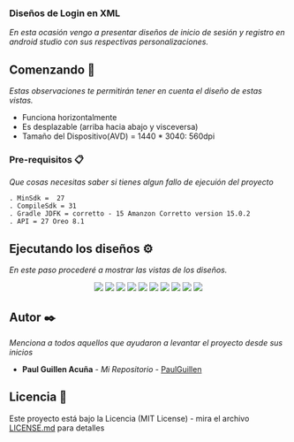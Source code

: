 ### Diseños de Login en XML

_En esta ocasión vengo a presentar diseños de inicio de sesión y registro en android studio con sus respectivas personalizaciones._

## Comenzando 🚀

_Estas observaciones te permitirán tener en cuenta el diseño de estas vistas._
 * Funciona horizontalmente
 * Es desplazable (arriba hacia abajo y visceversa)
 * Tamaño del Dispositivo(AVD) = 1440 * 3040: 560dpi

### Pre-requisitos 📋

_Que cosas necesitas saber si tienes algun fallo de ejecuión del proyecto_

```
. MinSdk =  27
. CompileSdk = 31
. Gradle JDFK = corretto - 15 Amanzon Corretto version 15.0.2
. API = 27 Oreo 8.1
```

## Ejecutando los diseños ⚙️

_En este paso procederé a mostrar las vistas de los diseños._

<p align="center">

 <img src="https://i.postimg.cc/W4hHHCN5/Main1.png"/>
 <img src="https://i.postimg.cc/gjYyfLyG/Register1.png"/>
 
  <img src="https://i.postimg.cc/qBLx2Q0q/Main2.png"/>
  <img src="https://i.postimg.cc/fR37nNdS/Register2.png"/>

  <img src="https://i.postimg.cc/x1c8TG9c/Main3.png"/>
  <img src="https://i.postimg.cc/02rPp8F4/Register3.png"/>

  <img src="https://i.postimg.cc/MG0SWXfn/Main4.png"/>
  <img src="https://i.postimg.cc/YSzJ5VTg/Register4.png"/>
 
  <img src="https://i.postimg.cc/NjhS5Bcm/Main5.png"/>
  <img src="https://i.postimg.cc/Z5rgN2bg/Register5.png"/>
 
</p>

## Autor ✒️

_Menciona a todos aquellos que ayudaron a levantar el proyecto desde sus inicios_

* **Paul Guillen Acuña** - *Mi Repositorio* - [PaulGuillen](https://github.com/PaulGuillen?tab=repositories)

## Licencia 📄

Este proyecto está bajo la Licencia (MIT License) - mira el archivo [LICENSE.md](LICENSE.md) para detalles
